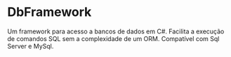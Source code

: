# DbFramework
Um framework para acesso a bancos de dados em C#. Facilita a execução de comandos SQL sem a complexidade de um ORM. Compatível com Sql Server e MySql.
